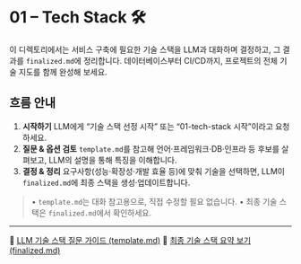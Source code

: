 # 01 – Tech Stack 🛠️

이 디렉토리에서는 서비스 구축에 필요한 기술 스택을 LLM과 대화하며 결정하고, 그 결과를 `finalized.md`에 정리합니다. 데이터베이스부터 CI/CD까지, 프로젝트의 전체 기술 지도를 함께 완성해 보세요.

## 흐름 안내

1. **시작하기**
   LLM에게 “기술 스택 선정 시작” 또는 “01-tech-stack 시작”이라고 요청하세요.
2. **질문 & 옵션 검토**
   `template.md`를 참고해 언어·프레임워크·DB·인프라 등 후보를 살펴보고, LLM의 설명을 통해 특징을 이해합니다.
3. **결정 & 정리**
   요구사항(성능·확장성·개발 효율 등)에 맞춰 기술을 선택하면, LLM이 `finalized.md`에 최종 스택을 생성·업데이트합니다.

> • `template.md`는 대화 참고용으로, 직접 수정할 필요 없습니다.
> • 최종 기술 스택은 `finalized.md`에서 확인하세요.

---

📄 [LLM 기술 스택 질문 가이드 (template.md)](./template.md)
📄 [최종 기술 스택 요약 보기 (finalized.md)](./finalized.md)
